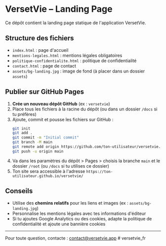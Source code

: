 # VersetVie – Landing Page

Ce dépôt contient la landing page statique de l'application VersetVie.

## Structure des fichiers

- `index.html` : page d'accueil
- `mentions-legales.html` : mentions légales obligatoires
- `politique-confidentialite.html` : politique de confidentialité
- `contact.html` : page de contact
- `assets/bg-landing.jpg` : image de fond (à placer dans un dossier `assets`)

## Publier sur GitHub Pages

1. **Crée un nouveau dépôt GitHub** (ex : `versetvie`)
2. Place tous les fichiers à la racine du dépôt (ou dans un dossier `/docs` si tu préfères)
3. Ajoute, commit et pousse les fichiers sur GitHub :
   ```bash
   git init
   git add .
   git commit -m "Initial commit"
   git branch -M main
   git remote add origin https://github.com/ton-utilisateur/versetvie.git
   git push -u origin main
   ```
4. Va dans les paramètres du dépôt > Pages > choisis la branche `main` et le dossier `/root` (ou `/docs` si tu utilises ce dossier)
5. Ton site sera accessible à l'adresse `https://ton-utilisateur.github.io/versetvie/`

## Conseils
- Utilise des **chemins relatifs** pour les liens et images (ex : `assets/bg-landing.jpg`)
- Personnalise les mentions légales avec tes informations d'éditeur
- Si tu ajoutes Google Analytics ou des cookies, adapte la politique de confidentialité et ajoute une bannière cookies

---

Pour toute question, contacte : contact@versetvie.app # versetvie_fr
